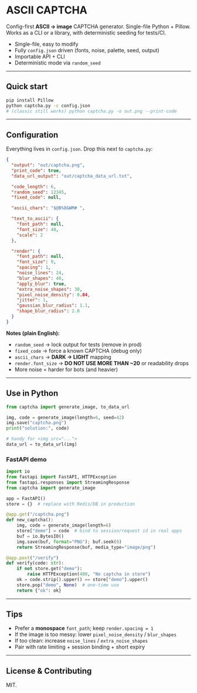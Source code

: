 # ASCII CAPTCHA

Config-first **ASCII → image** CAPTCHA generator. Single-file Python + Pillow. Works as a CLI or a library, with deterministic seeding for tests/CI.

- Single-file, easy to modify
- Fully `config.json` driven (fonts, noise, palette, seed, output)
- Importable API + CLI
- Deterministic mode via `random_seed`

---

## Quick start

```bash
pip install Pillow
python captcha.py -c config.json
# (classic still works) python captcha.py -o out.png --print-code
```

---

## Configuration

Everything lives in `config.json`. Drop this next to `captcha.py`:

```json
{
  "output": "out/captcha.png",
  "print_code": true,
  "data_url_output": "out/captcha_data_url.txt",

  "code_length": 6,
  "random_seed": 12345,
  "fixed_code": null,

  "ascii_chars": "$@B%8&WM# ",

  "text_to_ascii": {
    "font_path": null,
    "font_size": 40,
    "scale": 2
  },

  "render": {
    "font_path": null,
    "font_size": 9,
    "spacing": 1,
    "noise_lines": 24,
    "blur_shapes": 40,
    "apply_blur": true,
    "extra_noise_shapes": 30,
    "pixel_noise_density": 0.04,
    "jitter": 1,
    "gaussian_blur_radius": 1.1,
    "shape_blur_radius": 2.0
  }
}
```

**Notes (plain English):**
- `random_seed` → lock output for tests (remove in prod)
- `fixed_code` → force a known CAPTCHA (debug only)
- `ascii_chars` → **DARK → LIGHT** mapping
- `render.font_size` → **DO NOT USE MORE THAN ~20** or readability drops
- More noise = harder for bots (and heavier)

---

## Use in Python

```python
from captcha import generate_image, to_data_url

img, code = generate_image(length=6, seed=42)
img.save("captcha.png")
print("solution:", code)

# handy for <img src="...">
data_url = to_data_url(img)
```

### FastAPI demo

```python
import io
from fastapi import FastAPI, HTTPException
from fastapi.responses import StreamingResponse
from captcha import generate_image

app = FastAPI()
store = {}  # replace with Redis/DB in production

@app.get("/captcha.png")
def new_captcha():
    img, code = generate_image(length=6)
    store["demo"] = code  # bind to session/request id in real apps
    buf = io.BytesIO()
    img.save(buf, format="PNG"); buf.seek(0)
    return StreamingResponse(buf, media_type="image/png")

@app.post("/verify")
def verify(code: str):
    if not store.get("demo"):
        raise HTTPException(400, "No captcha in store")
    ok = code.strip().upper() == store["demo"].upper()
    store.pop("demo", None)  # one-time use
    return {"ok": ok}
```

---

## Tips

- Prefer a **monospace** `font_path`; keep `render.spacing = 1`
- If the image is too messy: lower `pixel_noise_density` / `blur_shapes`
- If too clean: increase `noise_lines` / `extra_noise_shapes`
- Pair with rate limiting + session binding + short expiry

---

## License & Contributing

MIT.
